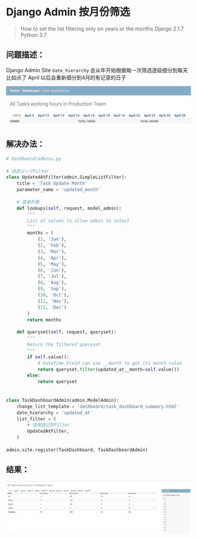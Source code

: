 # Django Admin 按月份筛选

> How to set the list filtering only on years or the months
> Django 2.1.7
> Python 3.7



## 问题描述：

Django Admin Site `date_hierarchy` 会从年开始根据每一次筛选逐级细分到每天
比如点了 April 以后会重新细分到4月的有记录的日子

![](media/15662726547927/15590229891485.jpg)


## 解决办法：
```python
# dashboard/admins.py

# 自定义一个Filter
class UpdatedAtFilter(admin.SimpleListFilter):
    title = 'Task Update Month'
    parameter_name = 'updated_month'

    # 菜单列表
    def lookups(self, request, model_admin):
        """
        List of values to allow admin to select
        """
        months = (
            (1, 'Jan'),
            (2, 'Feb'),
            (3, 'Mar'),
            (4, 'Apr'),
            (5, 'May'),
            (6, 'Jun'),
            (7, 'Jul'),
            (8, 'Aug'),
            (9, 'Sep'),
            (10, 'Oct'),
            (11, 'Nov'),
            (12, 'Dec')
        )
        return months

    def queryset(self, request, queryset):
        """
        Return the filtered queryset
        """
        if self.value():
            # DateTime Field can use __month to get its month value
            return queryset.filter(updated_at__month=self.value())
        else:
            return queryset


class TaskDashboardAdmin(admin.ModelAdmin):
    change_list_template = 'dashboard/task_dashboard_summary.html'
    date_hierarchy = 'updated_at'
    list_filter = (
        # 选用自己的filter
        UpdatedAtFilter,
    )

admin.site.register(TaskDashboard, TaskDashboardAdmin)
```

## 结果：
![](media/15662726547927/15590230065427.jpg)


